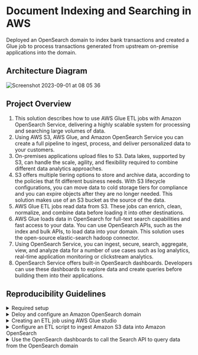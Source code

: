 # Document Indexing and Searching in AWS

Deployed an OpenSearch domain to index bank transactions and created a Glue job to process transactions generated from upstream on-premise applications into the domain.

## Architecture Diagram

![Screenshot 2023-09-01 at 08 05 36](https://github.com/martins-jean/Document-Indexing-and-Searching-in-AWS/assets/118685801/80438bf1-262e-43c0-a91c-cb471b8ff669)

## Project Overview

1. This solution describes how to use AWS Glue ETL jobs with Amazon OpenSearch Service, delivering a highly scalable system for processing and searching large volumes of data.
2. Using AWS S3, AWS Glue, and Amazon OpenSearch Service you can create a full pipeline to ingest, process, and deliver personalized data to your customers.
3. On-premises applications upload files to S3. Data lakes, supported by S3, can handle the scale, agility, and flexibility required to combine different data analytics approaches.
4. S3 offers multiple tiering options to store and archive data, according to the policies that fit different business needs. With S3 lifecycle configurations, you can move data to cold storage tiers for compliance and you can expire objects after they are no longer needed. This solution makes use of an S3 bucket as the source of the data.
5. AWS Glue ETL jobs read data from S3. These jobs can enrich, clean, normalize, and combine data before loading it into other destinations.
6. AWS Glue loads data in OpenSearch for full-text search capabilities and fast access to your data. You can use OpenSearch APIs, such as the index and bulk APIs, to load data into your domain. This solution uses the open-source elastic-search hadoop connector.
7. Using OpenSearch Service, you can ingest, secure, search, aggregate, view, and analyze data for a number of use cases such as log analytics, real-time application monitoring or clickstream analytics.
8. OpenSearch Service offers built-in OpenSearch dashboards. Developers can use these dashboards to explore data and create queries before building them into their applications.

## Reproducibility Guidelines

<details>
  <summary>Required setup</summary>
  1. Download the "glue_to_opensearch_job.py" file locally <br>
  2. Create an ingestion bucket in S3, make sure it contains the "elasticsearch-hadoop-7.8.0.jar" file <br>
  3. In the S3 bucket, create an "input/" folder and make sure it contains the "transactions.csv.gz" file <br>
  4. Create an IAM role for AWS Glue named "NewGlueServiceRole" with permissions to access S3 for any sources, targets, scripts and temporary directories <br>
  5. Make sure you create a t3.micro EC2 instance called "SearchInstance" <br>
</details>

<details>
  <summary>Deloy and configure an Amazon OpenSearch domain</summary>
  1. Navigate to the OpenSearch console and click on "create domain", using the following configurations: <br>
  - Domain name: bank-transactions <br>
  - Domain creation method: standard create <br>
  - Templates: dev/test <br>
  - Deployment options: domain without standby <br>
  - Availability zones: 1 AZ <br>
  - Enginer options / version: 7.10 <br>
  - Data nodes / instance type: m5.large.search <br>
  - Number of nodes: 1 <br>
  - Network: public access <br>
  - Master user: create master user <br>
  - Master username: project-user <br>
  - Master password: ProjectUserD777! <br>
  - Access policy: only use fine-grained access control <br>
  - Click create at the bottom of the page to finish this step. <br>
</details>

<details>
  <summary>Creating an ETL job using AWS Glue studio</summary>
  1. Open S3 and click the "elasticsearch-hadoop-7.8.0.jar" checkbox, then click "Copy S3 URI" above it to a local file on your computer. <br>
  2. Click the "input/" folder and "Copy S3 URI" at the top right of the page. <br>
  3. Navigate to AWS Glue Studio and create an ETL job with the following configurations: <br>
  - Create job: Spark script editor <br>
  - Options: upload and edit an existing script <br>
  - File upload: click and upload the .py file in this repository <br>
  - Click create and name the script "bank-transactions-ingestion-job" <br>
  4. Switch to the "Job Details" tab and select the following: <br>
  - IAM role: NewGlueServiceRole <br>
  - Glue version: 2.0 <br>
  - Job bookmark: disable <br>
  - Number of retries: 0 <br>
  - Under Advanced Properties, libraries / dependent JARs path paste the first S3 URI you copied and click save <br>
</details>

<details>
  <summary>Configure an ETL script to ingest Amazon S3 data into Amazon OpenSearch</summary>
  1. Navigate to the OpenSearch Service to verify the domain is now available <br>
  2. Click on the domain, copy and paste the domain endpoint locally <br>
  3. Go back to your Glue job, under Job Details / Job Parameters click add new parameter: <br>
  - Key: --es_endpoint <br>
  - Value: URL of the endpoint you copied <br>
  4. Add another parameter:
  - Key: --es_user <br>
  - Value: project-user <br>
  5. Add another parameter:
  - Key: --es_pass <br>
  - Value: ProjectUserD777! <br>
  6. Add another parameter: <br>
  - Key: --input_bucket <br>
  - Value: the S3 URI yo copied for the ingestion bucket <br>
  7. Click save and run. <br>
  8. Refresh the run details page to check if your run was completed successfully <br>
</details>

<details>
  <summary>Use the OpenSearch dashboards to call the Search API to query data from the OpenSearch domain</summary>
  1. Navigate to the EC2 console and click on instances <br>
  2. Copy the Public IPv4 address of the instance you created earlier and paste it into a new browser tab <br>
  3. Type the word "credit" for example and click search to see the results <br>
  4. Navigate to the OpenSearch console and click on the domain you created <br>
  5. Click on the Kibana URL and enter the credentials you created earlier <br>
  6. Select "explore on my own" <br>
  7. Select private tenant and click confirm <br>
  8. Click "Interact with the Elasticsearch API" <br>
  9. Review the provided query example and click play, this query searches all indexes in your cluster <br>
  10. After GET type: /main-index/_search <br>
  11. Test the query written in the file "test-query" listed on this repository <br>
</details>
